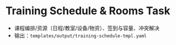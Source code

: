 # Training Schedule & Rooms Task

- 课程编排/资源（日程/教室/设备/物资）、签到与容量、冲突解决
- 输出：`templates/output/training-schedule-tmpl.yaml`

